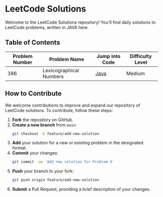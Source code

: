 # LeetCode Solutions

Welcome to the LeetCode Solutions repository! You'll find daily solutions to LeetCode problems, written in JAVA here.

## Table of Contents

| Problem Number | Problem Name                     |  Jump into Code  | Difficulty Level |
|----------------|----------------------------------|------------------|------------------|
| 386            | Lexicographical Numbers          |     [Java](https://github.com/FaizanCyber007/LeetCode_Solution/blob/main/Solutions/Lexicographical%20Numbers)    | Medium           |


## How to Contribute

We welcome contributions to improve and expand our repository of LeetCode solutions. To contribute, follow these steps:

1. **Fork** the repository on GitHub.
2. **Create a new branch** from `main`:
   ```bash
   git checkout -b feature/add-new-solution
3. **Add** your solution for a new or existing problem in the designated format.
4. **Commit** your changes:
   ```bash
   git commit -am 'Add new solution for Problem X'
5. **Push** your branch to your fork:
   ```bash
   git push origin feature/add-new-solution
6. **Submit** a Pull Request, providing a brief description of your changes.
